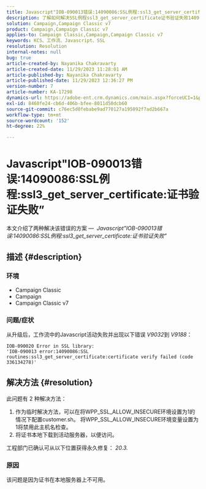 ```yaml
---
title: Javascript"IOB-090013错误:14090086:SSL例程:ssl3_get_server_certificate:证书验证失败”
description: 了解如何解决SSL例程ssl3_get_server_certificate证书验证失败14090086的Javascript IOB-090013错误。
solution: Campaign,Campaign Classic v7
product: Campaign,Campaign Classic v7
applies-to: Campaign Classic,Campaign,Campaign Classic v7
keywords: KCS、工作流、Javascript、SSL
resolution: Resolution
internal-notes: null
bug: true
article-created-by: Nayanika Chakravarty
article-created-date: 11/29/2023 11:28:01 AM
article-published-by: Nayanika Chakravarty
article-published-date: 11/29/2023 12:36:27 PM
version-number: 7
article-number: KA-17298
dynamics-url: https://adobe-ent.crm.dynamics.com/main.aspx?forceUCI=1&pagetype=entityrecord&etn=knowledgearticle&id=a1576354-aa8e-ee11-8179-6045bd006239
exl-id: 8460fe24-cb6d-406b-bfee-8011d50dcb60
source-git-commit: c76ec5d0febabe9ad770127a195092f7ad2b667a
workflow-type: tm+mt
source-wordcount: '152'
ht-degree: 22%

---
```


# Javascript&quot;IOB-090013错误:14090086:SSL例程:ssl3_get_server_certificate:证书验证失败”


本文介绍了两种解决该错误的方案 —  *Javascript&quot;IOB-090013错误:14090086:SSL例程:ssl3_get_server_certificate:证书验证失败”*

## 描述 {#description}


### 环境

- Campaign Classic
- Campaign
- Campaign Classic v7


### 问题/症状

从升级后，工作流中的Javascript活动失败并出现以下错误 *V9032*&#x200B;到 *V9188*：


```
IOB-090020 Error in SSL library: 
'IOB-090013 error:14090086:SSL routines:ssl3_get_server_certificate:certificate verify failed (code 336134278)'
```



## 解决方法 {#resolution}


此问题有 2 种解决方法：

1. 作为临时解决方法，可以在将WPP_SSL_ALLOW_INSECURE环境设置为1的情况下配置customer.sh。 将WPP_SSL_ALLOW_INSECURE环境变量设置为1将禁用此主机名检查。
2. 将证书本地下载到活动服务器，以便访问。


工程部门已确认可从以下位置获得永久修复： *20.3.*

### 原因

该问题是因为证书在本地服务器上不可用。
